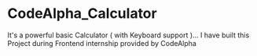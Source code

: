 # CodeAlpha_Calculator
It's a powerful basic Calculator ( with Keyboard support )...    I have built this Project during Frontend internship provided by CodeAlpha
